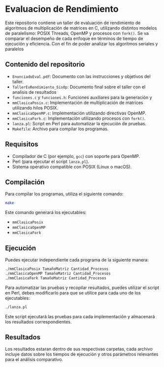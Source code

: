 # Evaluacion de Rendimiento

Este repositorio contiene un taller de evaluación de rendimiento de algoritmos de multiplicación de matrices en C, utilizando distintos modelos de paralelismo: POSIX Threads, OpenMP y procesos con `fork()`. Se va comparar el desempeño de cada enfoque en términos de tiempo de ejecución y eficiencia. Con el fin de poder analizar los algoritmos seriales y paralelos

## Contenido del repositorio

- `EnunciadoEval.pdf`: Documento con las instrucciones y objetivos del taller.
- `TallerEvRendimiento_SisOp`: Documento final sobre el taller con el analisis de resultados
- `funciones.c` y `funciones.h`: Funciones auxiliares para la generación y
- `mmClasicaPosix.c`: Implementación de multiplicación de matrices utilizando hilos POSIX.
- `mmClasicaOpenMP.c`: Implementación utilizando directivas OpenMP.
- `mmClasicaFork.c`: Implementación utilizando procesos con `fork()`.
- `lanza.pl`: Script en Perl para automatizar la ejecución de pruebas.
- `Makefile`: Archivo para compilar los programas.

## Requisitos

- Compilador de C (por ejemplo, `gcc`) con soporte para OpenMP.
- Perl (para ejecutar el script `lanza.pl`).
- Sistema operativo compatible con POSIX (Linux o macOS).

## Compilación

Para compilar los programas, utiliza el siguiente comando:

```bash
make
```

Este comando generará los ejecutables:

- `mmClasicaPosix`
- `mmClasicaOpenMP`
- `mmClasicaFork`

## Ejecución

Puedes ejecutar independiente cada programa de la siguiente manera:

```bash
./mmClasicaPosix TamañoMatriz Cantidad_Procesos
./mmClasicaOpenMP TamañoMatriz Cantidad_Procesos
./mmClasicaFork TamañoMatriz Cantidad_Procesos
```

Para automatizar las pruebas y recopilar resultados, puedes utilizar el script en Perl, debes modificarlo para que se utilice
para cada uno de los ejecutables:

```bash
./lanza.pl
```

Este script ejecutará las pruebas para cada implementación y almacenará los resultados correspondientes.

## Resultados

Los resultados estaran dentro de sus respectivas carpetas, cada archivo incluye datos sobre los tiempos de ejecución y otros parámetros relevantes para el análisis comparativo.

